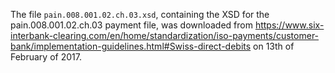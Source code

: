 The file `pain.008.001.02.ch.03.xsd`, containing the XSD for the pain.008.001.02.ch.03 payment file, was downloaded from https://www.six-interbank-clearing.com/en/home/standardization/iso-payments/customer-bank/implementation-guidelines.html#Swiss-direct-debits on 13th of February of 2017.